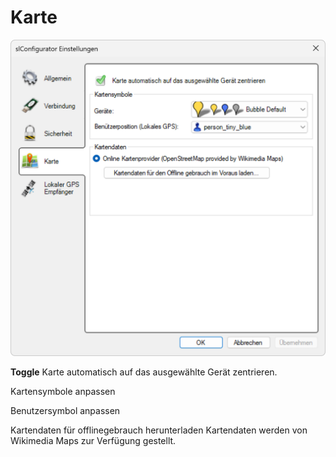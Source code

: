 # Karte
![Einstellungen Karte](karte.png)  

<strong>Toggle</strong> Karte automatisch auf das ausgewählte Gerät zentrieren.

Kartensymbole anpassen

Benutzersymbol anpassen

Kartendaten für offlinegebrauch herunterladen
Kartendaten werden von Wikimedia Maps zur Verfügung gestellt.